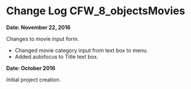 # Change Log CFW_8_objectsMovies

**Date: November 22, 2016**

Changes to movie input form.
* Changed movie category input from text box to menu.
* Added autofocus to Title text box.

**Date: October 2016**

Initial project creation.
